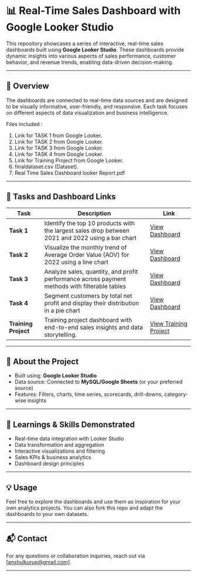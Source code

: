 # 📊 Real-Time Sales Dashboard with Google Looker Studio

This repository showcases a series of interactive, real-time sales dashboards built using **Google Looker Studio**. These dashboards provide dynamic insights into various aspects of sales performance, customer behavior, and revenue trends, enabling data-driven decision-making.

---

## 🚀 Overview

The dashboards are connected to real-time data sources and are designed to be visually informative, user-friendly, and responsive. Each task focuses on different aspects of data visualization and business intelligence.

Files included :
1. Link for TASK 1 from Google Looker. 
2. Link for TASK 2 from Google Looker.
3. Link for TASK 3 from Google Looker.
4. Link for TASK 4 from Google Looker.
5. Link for Training Project from Google Looker.
6. finaldataset.csv (Dataset).
7. Real Time Sales Dashboard looker Report.pdf
---

## 📌 Tasks and Dashboard Links

| Task | Description | Link |
|------|-------------|------|
| **Task 1** | Identify the top 10 products with the largest sales drop between 2021 and 2022 using a bar chart | [View Dashboard](https://lookerstudio.google.com/reporting/ebf039f1-5778-4a80-a902-3033886a9431) |
| **Task 2** | Visualize the monthly trend of Average Order Value (AOV) for 2022 using a line chart | [View Dashboard](https://lookerstudio.google.com/reporting/673086b5-e0dd-4d93-88b3-383821487a02) |
| **Task 3** | Analyze sales, quantity, and profit performance across payment methods with filterable tables | [View Dashboard](https://lookerstudio.google.com/reporting/81f40c62-c2d2-4c05-8af0-acba7c189d42) |
| **Task 4** | Segment customers by total net profit and display their distribution in a pie chart | [View Dashboard](https://lookerstudio.google.com/reporting/90882466-6f48-4630-a326-6f6ac502c155) |
| **Training Project** | Training project dashboard with end-to-end sales insights and data storytelling. | [View Training Project](https://lookerstudio.google.com/reporting/da2d8a4f-42c6-406f-b92b-63923cf04f97) |


---

## 📂 About the Project

- Built using: **Google Looker Studio**
- Data source: Connected to **MySQL/Google Sheets** (or your preferred source)
- Features: Filters, charts, time series, scorecards, drill-downs, category-wise insights

---

## 🧠 Learnings & Skills Demonstrated

- Real-time data integration with Looker Studio
- Data transformation and aggregation
- Interactive visualizations and filtering
- Sales KPIs & business analytics
- Dashboard design principles

---

## 💡 Usage

Feel free to explore the dashboards and use them as inspiration for your own analytics projects. You can also fork this repo and adapt the dashboards to your own datasets.

---

## 📬 Contact

For any questions or collaboration inquiries, reach out via [anshulkurup@gmail.com].

---

